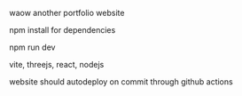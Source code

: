 waow another portfolio website

npm install for dependencies

npm run dev

vite, threejs, react, nodejs

website should autodeploy on commit through github actions

